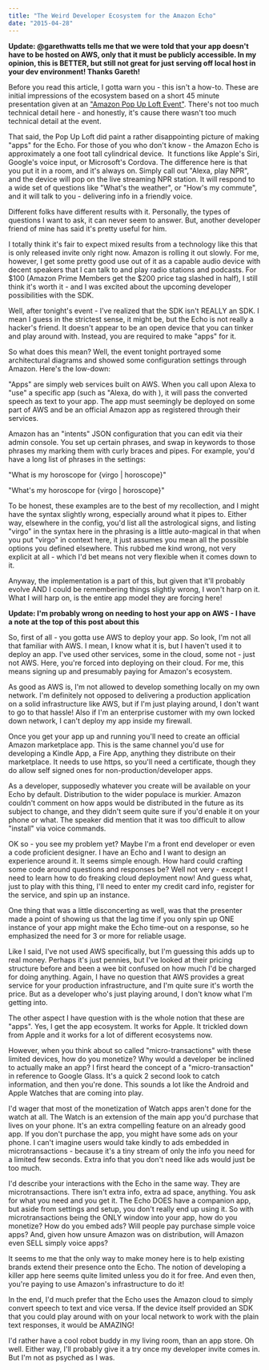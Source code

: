 ```yaml
---
title: "The Weird Developer Ecosystem for the Amazon Echo"
date: "2015-04-28"
---
```


**Update: @garethwatts tells me that we were told that your app doesn't have to be hosted on AWS, only that it must be publicly accessible. In my opinion, this is BETTER, but still not great for just serving off local host in your dev environment! Thanks Gareth!**

Before you read this article, I gotta warn you - this isn't a how-to. These are initial impressions of the ecosystem based on a short 45 minute presentation given at an ["Amazon Pop Up Loft Event"](http://aws.amazon.com/start-ups/loft/). There's not too much technical detail here - and honestly, it's cause there wasn't too much technical detail at the event.

That said, the Pop Up Loft did paint a rather disappointing picture of making "apps" for the Echo. For those of you who don't know - the Amazon Echo is approximately a one foot tall cylindrical device.  It functions like Apple's Siri, Google's voice input, or Microsoft's Cordova. The difference here is that you put it in a room, and it's always on. Simply call out "Alexa, play NPR", and the device will pop on the live streaming NPR station. It will respond to a wide set of questions like "What's the weather", or "How's my commute", and it will talk to you - delivering info in a friendly voice.

Different folks have different results with it. Personally, the types of questions I want to ask, it can never seem to answer. But, another developer friend of mine has said it's pretty useful for him.

I totally think it's fair to expect mixed results from a technology like this that is only released invite only right now. Amazon is rolling it out slowly. For me, however, I get some pretty good use out of it as a capable audio device with decent speakers that I can talk to and play radio stations and podcasts. For $100 (Amazon Prime Members get the $200 price tag slashed in half), I still think it's worth it - and I was excited about the upcoming developer possibilities with the SDK.

Well, after tonight's event - I've realized that the SDK isn't REALLY an SDK. I mean I guess in the strictest sense, it might be, but the Echo is not really a hacker's friend. It doesn't appear to be an open device that you can tinker and play around with. Instead, you are required to make "apps" for it.

So what does this mean? Well, the event tonight portrayed some architectural diagrams and showed some configuration settings through Amazon. Here's the low-down:

"Apps" are simply web services built on AWS. When you call upon Alexa to "use" a specific app (such as "Alexa, do <Action> with <App>), it will pass the converted speech as text to your app. The app must seemingly be deployed on some part of AWS and be an official Amazon app as registered through their services.

Amazon has an "intents" JSON configuration that you can edit via their admin console. You set up certain phrases, and swap in keywords to those phrases my marking them with curly braces and pipes. For example, you'd have a long list of phrases in the settings:

"What is my horoscope for {virgo | horoscope}"

"What's my horoscope for {virgo | horoscope}"

To be honest, these examples are to the best of my recollection, and I might have the syntax slightly wrong, especially around what it pipes to. Either way, elsewhere in the config, you'd list all the astrological signs, and listing "virgo" in the syntax here in the phrasing is a little auto-magical in that when you put "virgo" in context here, it just assumes you mean all the possible options you defined elsewhere. This rubbed me kind wrong, not very explicit at all - which I'd bet means not very flexible when it comes down to it.

Anyway, the implementation is a part of this, but given that it'll probably evolve AND I could be remembering things slightly wrong, I won't harp on it. What I will harp on, is the entire app model they are forcing here!

**Update: I'm probably wrong on needing to host your app on AWS - I have a note at the top of this post about this**

So, first of all - you gotta use AWS to deploy your app. So look, I'm not all that familiar with AWS. I mean, I know what it is, but I haven't used it to deploy an app. I've used other services, some in the cloud, some not - just not AWS. Here, you're forced into deploying on their cloud. For me, this means signing up and presumably paying for Amazon's ecosystem.

As good as AWS is, I'm not allowed to develop something locally on my own network. I'm definitely not opposed to delivering a production application on a solid infrastructure like AWS, but if I'm just playing around, I don't want to go to that hassle! Also if I'm an enterprise customer with my own locked down network, I can't deploy my app inside my firewall.

Once you get your app up and running you'll need to create an official Amazon marketplace app. This is the same channel you'd use for developing a Kindle App, a Fire App, anything they distribute on their marketplace. It needs to use https, so you'll need a certificate, though they do allow self signed ones for non-production/developer apps.

As a developer, supposedly whatever you create will be available on your Echo by default. Distribution to the wider populace is murkier. Amazon couldn't comment on how apps would be distributed in the future as its subject to change, and they didn't seem quite sure if you'd enable it on your phone or what. The speaker did mention that it was too difficult to allow "install" via voice commands.

OK so - you see my problem yet? Maybe I'm a front end developer or even a code proficient designer. I have an Echo and I want to design an experience around it. It seems simple enough. How hard could crafting some code around questions and responses be? Well not very - except I need to learn how to do freaking cloud deployment now! And guess what, just to play with this thing, I'll need to enter my credit card info, register for the service, and spin up an instance.

One thing that was a little disconcerting as well, was that the presenter made a point of showing us that the lag time if you only spin up ONE instance of your app might make the Echo time-out on a response, so he emphasized the need for 3 or more for reliable usage.

Like I said, I've not used AWS specifically, but I'm guessing this adds up to real money. Perhaps it's just pennies, but I've looked at their pricing structure before and been a wee bit confused on how much I'd be charged for doing anything. Again, I have no question that AWS provides a great service for your production infrastructure, and I'm quite sure it's worth the price. But as a developer who's just playing around, I don't know what I'm getting into.

The other aspect I have question with is the whole notion that these are "apps". Yes, I get the app ecosystem. It works for Apple. It trickled down from Apple and it works for a lot of different ecosystems now.

However, when you think about so called "micro-transactions" with these limited devices, how do you monetize? Why would a developer be inclined to actually make an app? I first heard the concept of a "micro-transaction" in reference to Google Glass. It's a quick 2 second look to catch information, and then you're done. This sounds a lot like the Android and Apple Watches that are coming into play.

I'd wager that most of the monetization of Watch apps aren't done for the watch at all. The Watch is an extension of the main app you'd purchase that lives on your phone. It's an extra compelling feature on an already good app. If you don't purchase the app, you might have some ads on your phone. I can't imagine users would take kindly to ads embedded in microtransactions - because it's a tiny stream of only the info you need for a limited few seconds. Extra info that you don't need like ads would just be too much.

I'd describe your interactions with the Echo in the same way. They are microtransactions. There isn't extra info, extra ad space, anything. You ask for what you need and you get it. The Echo DOES have a companion app, but aside from settings and setup, you don't really end up using it. So with microtransactions being the ONLY window into your app, how do you monetize? How do you embed ads? Will people pay purchase simple voice apps? And, given how unsure Amazon was on distribution, will Amazon even SELL simply voice apps?

It seems to me that the only way to make money here is to help existing brands extend their presence onto the Echo. The notion of developing a killer app here seems quite limited unless you do it for free. And even then, you're paying to use Amazon's infrastructure to do it!

In the end, I'd much prefer that the Echo uses the Amazon cloud to simply convert speech to text and vice versa. If the device itself provided an SDK that you could play around with on your local network to work with the plain text responses, it would be AMAZING!

I'd rather have a cool robot buddy in my living room, than an app store. Oh well. Either way, I'll probably give it a try once my developer invite comes in. But I'm not as psyched as I was.
